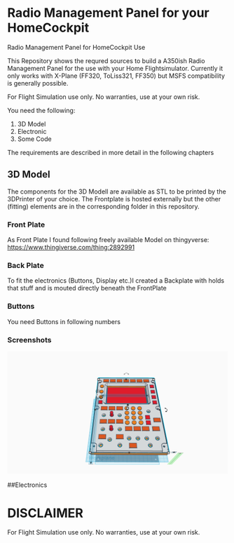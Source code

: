 # Radio Management Panel for your HomeCockpit
Radio Management Panel for HomeCockpit Use

This Repository shows the requred sources to build a A350ish Radio Management Panel for the use with your Home Flightsimulator. Currently it only works with X-Plane (FF320, ToLiss321, FF350) but MSFS compatibility is generally possible. 

For Flight Simulation use only. No warranties, use at your own risk.

You need the following: 
1. 3D Model
2. Electronic
3. Some Code

The requirements are described in more detail in the following chapters

## 3D Model
The components for the 3D Modell are available as STL to be printed by the 3DPrinter of your choice. The Frontplate is hosted externally but the other (fitting) elements are in the corresponding folder in this repository. 

### Front Plate
As Front Plate I found following freely available Model on thingyverse: https://www.thingiverse.com/thing:2892991

### Back Plate
To fit the electronics (Buttons, Display etc.)I created a Backplate with holds that stuff and is mouted directly beneath the FrontPlate

### Buttons
You need Buttons in following numbers

### Screenshots
![ScreenShot Complete](https://github.com/homeavionicgroup/rmp/blob/main/documentation/images/Radiopanel%20-%20%20Complete.png)

##Electronics

# DISCLAIMER
For Flight Simulation use only. No warranties, use at your own risk.
